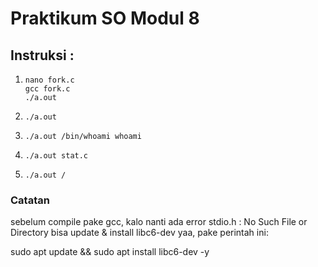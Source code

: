 # Praktikum SO Modul 8

## Instruksi :

1. `nano fork.c` <br>
   `gcc fork.c` <br>
   `./a.out`

2. `./a.out`
3. `./a.out /bin/whoami whoami`
4. `./a.out stat.c`
5. `./a.out /`


### Catatan
sebelum compile pake gcc, kalo nanti ada error stdio.h : No Such File or Directory bisa update & install libc6-dev yaa, pake perintah ini:

sudo apt update && sudo apt install libc6-dev -y
